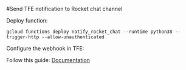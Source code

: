 #Send TFE notification to Rocket chat channel

Deploy function:

```gcloud functions deploy notify_rocket_chat --runtime python38 --trigger-http --allow-unauthenticated```

Configure the webhook in TFE:

Follow this guide: [Documentation](https://www.terraform.io/docs/cloud/workspaces/notifications.html)
